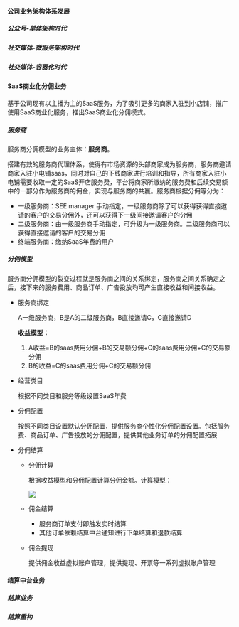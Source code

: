 #### 公司业务架构体系发展

##### 公众号-单体架构时代

##### 社交媒体-微服务架构时代

##### 社交媒体-容器化时代

#### SaaS商业化分佣业务

基于公司现有以主播为主的SaaS服务，为了吸引更多的商家入驻到小店铺，推广使用SaaS商业化服务，推出SaaS商业化分佣模式。

##### 服务商

服务商分佣模型的业务主体：**服务商**。

搭建有效的服务商代理体系，使得有市场资源的头部商家成为服务商，服务商邀请商家入驻小电铺saas，同时对自己的下线商家进行培训和指导，所有商家入驻小电铺需要收取一定的SaaS开店服务费，平台将商家所缴纳的服务费和后续交易额中的一部分作为服务商的佣金，实现与服务商的共赢。服务商根据分佣等分为：

- 一级服务商：SEE manager 手动指定，一级服务商除了可以获得获得直接邀请的客户的交易分佣外，还可以获得下一级间接邀请客户的分佣
- 二级服务商：由一级服务商手动指定，可升级为一级服务商。二级服务商可以获得直接邀请的客户的交易分佣
- 终端服务商：缴纳SaaS年费的用户

##### 分佣模型

服务商分佣模型的裂变过程就是服务商之间的关系绑定，服务商之间关系确定之后，接下来的服务费用、商品订单、广告投放均可产生直接收益和间接收益。

- 服务商绑定

  A一级服务商，B是A的二级服务商，B直接邀请C，C直接邀请D

  **收益模型：**

  1.  A收益=B的saas费用分佣+B的交易额分佣+C的saas费用分佣+C的交易额分佣
  2. B的收益=C的saas费用分佣+C的交易额分佣

- 经营类目

  根据不同类目和服务等级设置SaaS年费

- 分佣配置

  按照不同类目设置默认分佣配置，提供服务商个性化分佣配置设置。包括服务费、商品订单、广告投放的分佣配置，提供其他业务订单的分佣配置拓展

- 分佣结算

  - 分佣计算

    根据收益模型和分佣配置计算分佣金额。计算模型：

    ![](/Users/see-bruin/IdeaProjects/bruin/pi/lesson/images/佣金计算模型.jpg)

  - 佣金结算

    - 服务商订单支付即触发实时结算
    - 其他订单依赖结算中台通知进行下单结算和退款结算

  - 佣金提现

    提供佣金收益虚拟账户管理，提供提现、开票等一系列虚拟账户管理

#### 结算中台业务

##### 结算业务

##### 结算重构

